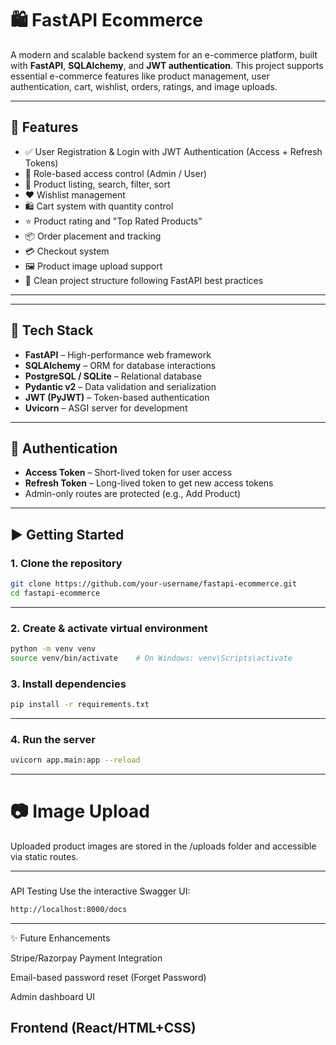 # 🛍️ FastAPI Ecommerce

A modern and scalable backend system for an e-commerce platform, built with **FastAPI**, **SQLAlchemy**, and **JWT authentication**. This project supports essential e-commerce features like product management, user authentication, cart, wishlist, orders, ratings, and image uploads.

---

## 🚀 Features

- ✅ User Registration & Login with JWT Authentication (Access + Refresh Tokens)
- 🔐 Role-based access control (Admin / User)
- 🛒 Product listing, search, filter, sort
- ❤️ Wishlist management
- 🛍️ Cart system with quantity control
- ⭐ Product rating and "Top Rated Products"
- 📦 Order placement and tracking
- 💳 Checkout system
- 🖼️ Product image upload support
- 📁 Clean project structure following FastAPI best practices

---


---

## 🔧 Tech Stack

- **FastAPI** – High-performance web framework
- **SQLAlchemy** – ORM for database interactions
- **PostgreSQL / SQLite** – Relational database
- **Pydantic v2** – Data validation and serialization
- **JWT (PyJWT)** – Token-based authentication
- **Uvicorn** – ASGI server for development

---

## 🔑 Authentication

- **Access Token** – Short-lived token for user access
- **Refresh Token** – Long-lived token to get new access tokens
- Admin-only routes are protected (e.g., Add Product)

---

## ▶️ Getting Started

### 1. Clone the repository
```bash
git clone https://github.com/your-username/fastapi-ecommerce.git
cd fastapi-ecommerce
```
---
### 2. Create & activate virtual environment
```bash
python -m venv venv
source venv/bin/activate    # On Windows: venv\Scripts\activate
```

### 3. Install dependencies
```bash
pip install -r requirements.txt
```
---

### 4. Run the server
```bash
uvicorn app.main:app --reload
```
---
# 📷 Image Upload
Uploaded product images are stored in the /uploads folder and accessible via static routes.


---

### 
API Testing
Use the interactive Swagger UI:
```bash
http://localhost:8000/docs
```
---
✨ Future Enhancements

Stripe/Razorpay Payment Integration

Email-based password reset (Forget Password)

Admin dashboard UI

Frontend (React/HTML+CSS)
----









